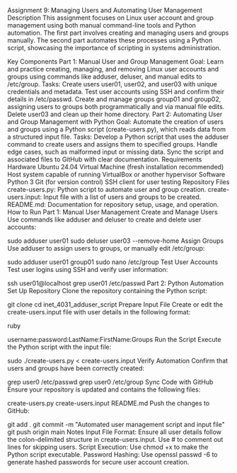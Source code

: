Assignment 9: Managing Users and Automating User Management
Description
This assignment focuses on Linux user account and group management using both manual command-line tools and Python automation. The first part involves creating and managing users and groups manually. The second part automates these processes using a Python script, showcasing the importance of scripting in systems administration.

Key Components
Part 1: Manual User and Group Management
Goal: Learn and practice creating, managing, and removing Linux user accounts and groups using commands like adduser, deluser, and manual edits to /etc/group.
Tasks:
Create users user01, user02, and user03 with unique credentials and metadata.
Test user accounts using SSH and confirm their details in /etc/passwd.
Create and manage groups group01 and group02, assigning users to groups both programmatically and via manual file edits.
Delete user03 and clean up their home directory.
Part 2: Automating User and Group Management with Python
Goal: Automate the creation of users and groups using a Python script (create-users.py), which reads data from a structured input file.
Tasks:
Develop a Python script that uses the adduser command to create users and assigns them to specified groups.
Handle edge cases, such as malformed input or missing data.
Sync the script and associated files to GitHub with clear documentation.
Requirements
Hardware
Ubuntu 24.04 Virtual Machine (fresh installation recommended)
Host system capable of running VirtualBox or another hypervisor
Software
Python 3
Git (for version control)
SSH client for user testing
Repository Files
create-users.py: Python script to automate user and group creation.
create-users.input: Input file with a list of users and groups to be created.
README.md: Documentation for repository setup, usage, and operation.
How to Run
Part 1: Manual User Management
Create and Manage Users
Use commands like adduser and deluser to create and delete user accounts:

  
      
sudo adduser user01
sudo deluser user03 --remove-home
Assign Groups
Use adduser to assign users to groups, or manually edit /etc/group:

  
      
sudo adduser user01 group01
sudo nano /etc/group
Test User Accounts
Test user logins using SSH and verify user information:

  
      
ssh user01@localhost
grep user01 /etc/passwd
Part 2: Python Automation
Set Up Repository Clone the repository containing the Python script:

  
      
git clone <repository-url>
cd inet_4031_adduser_script
Prepare Input File
Create or edit the create-users.input file with user details in the following format:

ruby
      
username:password:LastName:FirstName:Groups
Run the Script
Execute the Python script with the input file:

  
      
sudo ./create-users.py < create-users.input
Verify Automation
Confirm that users and groups have been correctly created:

  
      
grep user0 /etc/passwd
grep user0 /etc/group
Sync Code with GitHub
Ensure your repository is updated and contains the following files:

create-users.py
create-users.input
README.md Push the changes to GitHub:
  
      
git add .
git commit -m "Automated user management script and input file"
git push origin main
Notes
Input File Format: Ensure all user details follow the colon-delimited structure in create-users.input.
Use # to comment out lines for skipping users.
Script Execution: Use chmod +x to make the Python script executable.
Password Hashing: Use openssl passwd -6 to generate hashed passwords for secure user account creation.

